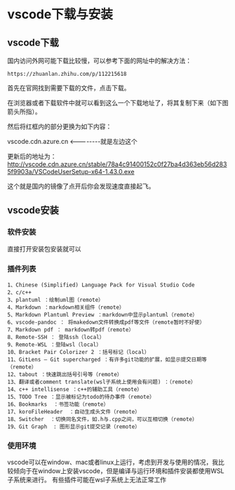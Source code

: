 <!--
 * @Author: your name
 * @Date: 2021-07-10 11:42:22
 * @LastEditTime: 2022-06-03 18:31:22
 * @LastEditors: lcz lcz@git.com
 * @Description: In User Settings Edit
 * @FilePath: /note/搭建VScode与github环境/vscode下载与安装.md
-->
<!--
 *                        _oo0oo_
 *                       o8888888o
 *                       88" . "88
 *                       (| -_- |)
 *                       0\  =  /0
 *                     ___/`---'\___
 *                   .' \\|     |// '.
 *                  / \\|||  :  |||// \
 *                 / _||||| -:- |||||- \
 *                |   | \\\  - /// |   |
 *                | \_|  ''\---/''  |_/ |
 *                \  .-\__  '-'  ___/-. /
 *              ___'. .'  /--.--\  `. .'___
 *           ."" '<  `.___\_<|>_/___.' >' "".
 *          | | :  `- \`.;`\ _ /`;.`/ - ` : | |
 *          \  \ `_.   \_ __\ /__ _/   .-` /  /
 *      =====`-.____`.___ \_____/___.-`___.-'=====
 *                        `=---='
 * 
 * 
 *      ~~~~~~~~~~~~~~~~~~~~~~~~~~~~~~~~~~~~~~~~~~~
 * 
 *            佛祖保佑       永不宕机     永无BUG
 * 
 *        佛曰:  
 *                写字楼里写字间，写字间里程序员；  
 *                程序人员写程序，又拿程序换酒钱。  
 *                酒醒只在网上坐，酒醉还来网下眠；  
 *                酒醉酒醒日复日，网上网下年复年。  
 *                但愿老死电脑间，不愿鞠躬老板前；  
 *                奔驰宝马贵者趣，公交自行程序员。  
 *                别人笑我忒疯癫，我笑自己命太贱；  
 *                不见满街漂亮妹，哪个归得程序员？
 -->

# vscode下载与安装

## vscode下载

国内访问外网可能下载比较慢，可以参考下面的网址中的解决方法：
```
https://zhuanlan.zhihu.com/p/112215618
```

首先在官网找到需要下载的文件，点击下载。

在浏览器或者下载软件中就可以看到这么一个下载地址了，将其复制下来（如下图箭头所指）。


然后将红框内的部分更换为如下内容：

vscode.cdn.azure.cn <--------就是左边这个

更新后的地址为：http://vscode.cdn.azure.cn/stable/78a4c91400152c0f27ba4d363eb56d2835f9903a/VSCodeUserSetup-x64-1.43.0.exe

这个就是国内的镜像了点开后你会发现速度直接起飞。



## vscode安装

### 软件安装

直接打开安装包安装就可以

### 插件列表

    1、Chinese (Simplified) Language Pack for Visual Studio Code
    2、c/c++
    3、plantuml ：绘制uml图（remote）
    4、Markdown ：markdown相关组件（remote）
    5、Markdown Plantuml Preview ：markdown中显示plantuml（remote）
    6、vscode-pandoc ： 将makedown文件转换成pdf等文件（remote暂时不好使）
    7、Markdown pdf ： markdown转pdf（remote）
    8、Remote-SSH ： 登陆ssh（local）
    9、Remote-WSL ：登陆wsl（local）
    10、Bracket Pair Colorizer 2 ：括号标记（local）
    11、GitLens — Git supercharged ：有许多git功能的扩展，如显示提交日期等（remote）
    12、tabout ：快速跳出括号引号等（remote）
    13、翻译或者comment translate(wsl子系统上使用会有问题) ：（remote）
    14、c++ intellisense ：c++的辅助工具（remote） 
    15、TODO Tree ：显示被标记为todo的待办事件（remote）
    16、Bookmarks  ：书签功能（remote）
    17、koroFileHeader  ：自动生成头文件（remote）
    18、Switcher  ：切换同名文件，如.h与.cpp之间，可以互相切换（remote）
    19、Git Graph  : 图形显示git提交记录（remote）


### 使用环境

vscode可以在window、mac或者linux上运行，考虑到开发与使用的情况，我比较倾向于在window上安装vscode，但是编译与运行环境和插件安装都使用WSL子系统来进行。
有些插件可能在wsl子系统上无法正常工作